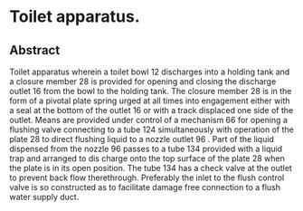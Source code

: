 # Toilet apparatus.

## Abstract
Toilet apparatus wherein a toilet bowl 12 discharges into a holding tank and a closure member 28 is provided for opening and closing the discharge outlet 16 from the bowl to the holding tank. The closure member 28 is in the form of a pivotal plate spring urged at all times into engagement either with a seal at the bottom of the outlet 16 or with a track displaced one side of the outlet. Means are provided under control of a mechanism 66 for opening a flushing valve connecting to a tube 124 simultaneously with operation of the plate 28 to direct flushing liquid to a nozzle outlet 96 . Part of the liquid dispensed from the nozzle 96 passes to a tube 134 provided with a liquid trap and arranged to dis charge onto the top surface of the plate 28 when the plate is in its open position. The tube 134 has a check valve at the outlet to prevent back flow therethrough. Preferably the inlet to the flush control valve is so constructed as to facilitate damage free connection to a flush water supply duct.